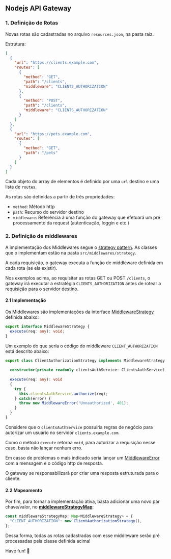 ## Nodejs API Gateway

### 1. Definição de Rotas

Novas rotas são cadastradas no arquivo `resources.json`, na pasta raíz.

Estrutura:

```json
[
  {
    "url": "https://clients.example.com",
    "routes": [
      {
        "method": "GET",
        "path": "/clients",
        "middleware": "CLIENTS_AUTHORIZATION"
      },
      {
        "method": "POST",
        "path": "/clients",
        "middleware": "CLIENTS_AUTHORIZATION"
      }
    ]
  },
  {
    "url": "https://pets.example.com",
    "routes": [
      {
        "method": "GET",
        "path": "/pets"
      }
    ]
  }
]
```

Cada objeto do array de elementos é definido por uma `url` destino e uma lista de `routes`.

As rotas são definidas a partir de três propriedades:

 - `method`: Método http
 - `path`: Recurso do servidor destino
 - `middleware`: Referéncia a uma função do gateway que efetuará um pré processamento da request (autenticação, loggin e etc.)

### 2. Definição de middlewares

A implementação dos Middlewares segue o [strategy pattern](https://refactoring.guru/design-patterns/strategy). As classes que o implementam estão na pasta `src/middlewares/strategy`.

A cada requisição, o gateway executa a função de middleware definida em cada rota (se ela existir).

Nos exemplos acima, ao requisitar as rotas GET ou POST `/clients`, o gateway irá executar a estratégia `CLIENTS_AUTHORIZATION` antes de rotear a requisição para o servidor destino.

#### 2.1 Implementação

Os Middlewares são implementações da interface [MiddlewareStrategy](/src/middlewares/strategy/impl) definida abaixo:

```typescript
export interface MiddlewareStrategy {
  execute(req: any): void;
}
```

Um exemplo do que sería o código do middleware `CLIENT_AUTHORIZATION` está descrito abaixo:

```typescript
export class ClientAuthorizationStrategy implements MiddlewareStrategy {
  
  constructor(private readonly clientsAuthService: ClientsAuthService);
  
  execute(req: any): void
  {
    try {
      this.clientsAuthService.authorize(req);
    } catch(error) {
      throw new MiddlewareError('Unnauthorized', 401);
    }
  }
}
```

Considere que o `clientsAuthService` possuiría regras de negócio para autorizar um usuário no servidor `clients.example.com`.

Como o método `execute` retorna `void`, para autorizar a requisição nesse caso, basta não lançar nenhum erro.

Em casso de problemas o mais indicado seria lançar um [MiddlewareError](/src/middleware/error/middleware-error.ts) com a mensagem e o código http de resposta.

O gateway se responsabilizará por criar uma resposta estruturada para o cliente.

#### 2.2 Mapeamento

Por fim, para tornar a implementação ativa, basta adicionar uma novo par chave/valor, no [**middlewareStrategyMap**](/src/middleware/strategy/middleware-strategy-map.ts):

```typescript
const middlewareStrategyMap: Map<MiddlewareStrategy> = {
  "CLIENT_AUTHORIZATION": new ClientAuthorizationStrategy(),
};
```

Dessa forma, todas as rotas cadastradas com esse middleware serão pré processadas pela classe definida acima!

Have fun! :rocket:
